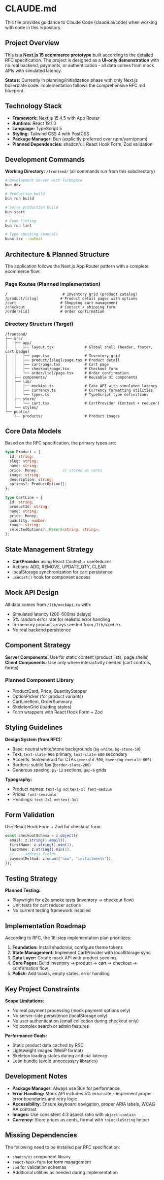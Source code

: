 # CLAUDE.md

This file provides guidance to Claude Code (claude.ai/code) when working with code in this repository.

## Project Overview

This is a **Next.js 15 ecommerce prototype** built according to the detailed RFC specification. The project is designed as a **UI-only demonstration** with no real backend, payments, or authentication - all data comes from mock APIs with simulated latency.

**Status:** Currently in planning/initialization phase with only Next.js boilerplate code. Implementation follows the comprehensive RFC.md blueprint.

## Technology Stack

- **Framework:** Next.js 15.4.5 with App Router
- **Runtime:** React 19.1.0  
- **Language:** TypeScript 5
- **Styling:** Tailwind CSS 4 with PostCSS
- **Package Manager:** Bun (explicitly preferred over npm/yarn/pnpm)
- **Planned Dependencies:** shadcn/ui, React Hook Form, Zod validation

## Development Commands

**Working Directory:** `/frontend/` (all commands run from this subdirectory)

```bash
# Development server with Turbopack
bun dev

# Production build
bun run build

# Serve production build
bun start

# Code linting
bun run lint

# Type checking (manual)
bunx tsc --noEmit
```

## Architecture & Planned Structure

The application follows the Next.js App Router pattern with a complete ecommerce flow:

### Page Routes (Planned Implementation)
```
/                         # Inventory grid (product catalog)
/product/[slug]          # Product detail pages with options
/cart                    # Shopping cart management  
/checkout                # Contact + shipping form
/order/[id]              # Order confirmation
```

### Directory Structure (Target)
```
/frontend/
├── src/
│   ├── app/
│   │   ├── layout.tsx              # Global shell (header, footer, cart badge)
│   │   ├── page.tsx                # Inventory grid
│   │   ├── product/[slug]/page.tsx # Product detail
│   │   ├── cart/page.tsx           # Cart page
│   │   ├── checkout/page.tsx       # Checkout form
│   │   └── order/[id]/page.tsx     # Order confirmation
│   ├── components/                 # Reusable UI components
│   ├── lib/
│   │   ├── mockApi.ts              # Fake API with simulated latency
│   │   ├── currency.ts             # Currency formatting utilities
│   │   └── types.ts                # TypeScript type definitions
│   ├── store/
│   │   └── cart.tsx                # CartProvider (Context + reducer)
│   └── styles/
└── public/
    └── products/                   # Product images
```

## Core Data Models

Based on the RFC specification, the primary types are:

```typescript
type Product = {
  id: string;
  slug: string;
  name: string;
  price: Money;           // stored as cents
  image: string;
  description: string;
  options?: ProductOption[];
};

type CartLine = {
  id: string;
  productId: string;
  name: string;
  price: Money;
  quantity: number;
  image: string;
  selectedOptions?: Record<string, string>;
};
```

## State Management Strategy

- **CartProvider** using React Context + useReducer
- Actions: ADD, REMOVE, UPDATE_QTY, CLEAR
- localStorage synchronization for cart persistence
- `useCart()` hook for component access

## Mock API Design

All data comes from `/lib/mockApi.ts` with:
- Simulated latency (200-600ms delays)
- 5% random error rate for realistic error handling
- In-memory product arrays seeded from `/lib/seed.ts`
- No real backend persistence

## Component Strategy

**Server Components:** Use for static content (product lists, page shells)
**Client Components:** Use only where interactivity needed (cart controls, forms)

### Planned Component Library
- ProductCard, Price, QuantityStepper
- OptionPicker (for product variants)
- CartLineItem, OrderSummary  
- SkeletonGrid (loading states)
- Form wrappers with React Hook Form + Zod

## Styling Guidelines

**Design System (from RFC):**
- Base: neutral white/stone backgrounds (`bg-white`, `bg-stone-50`)
- Text: `text-slate-900` primary, `text-slate-600` secondary
- Accents: teal/emerald for CTAs (`emerald-500`, `hover:bg-emerald-600`)
- Borders: subtle 1px (`border-slate-200`)
- Generous spacing: `py-12` sections, `gap-6` grids

**Typography:**
- Product names: `text-lg md:text-xl font-medium`
- Prices: `font-semibold`
- Headings: `text-2xl md:text-3xl`

## Form Validation

Use React Hook Form + Zod for checkout form:
```typescript
const checkoutSchema = z.object({
  email: z.string().email(),
  firstName: z.string().min(1),
  lastName: z.string().min(1),
  // ... address fields
  paymentMethod: z.enum(["now", "installments"]),
});
```

## Testing Strategy

**Planned Testing:**
- Playwright for e2e smoke tests (inventory → checkout flow)
- Unit tests for cart reducer actions
- No current testing framework installed

## Implementation Roadmap

According to RFC, the 18-step implementation plan prioritizes:

1. **Foundation:** Install shadcn/ui, configure theme tokens
2. **State Management:** Implement CartProvider with localStorage sync
3. **Data Layer:** Create mock API with product seeding
4. **Core Pages:** Build inventory → product → cart → checkout → confirmation flow
5. **Polish:** Add toasts, empty states, error handling

## Key Project Constraints

**Scope Limitations:**
- No real payment processing (mock payment options only)
- No server-side persistence (localStorage only)
- No user authentication (email collection during checkout only)
- No complex search or admin features

**Performance Goals:**
- Static product data cached by RSC
- Lightweight images (WebP format)
- Skeleton loading states during artificial latency
- Lean bundle (avoid unnecessary libraries)

## Development Notes

- **Package Manager:** Always use Bun for performance
- **Error Handling:** Mock API includes 5% error rate - implement proper error boundaries and retry logic  
- **Accessibility:** Ensure keyboard navigation, proper ARIA labels, WCAG AA contrast
- **Images:** Use consistent 4:3 aspect ratio with `object-contain`
- **Currency:** Store prices as cents, format with `toLocaleString` helper

## Missing Dependencies

The following need to be installed per RFC specification:
- `shadcn/ui` component library
- `react-hook-form` for form management
- `zod` for validation schemas
- Additional utilities as needed during implementation